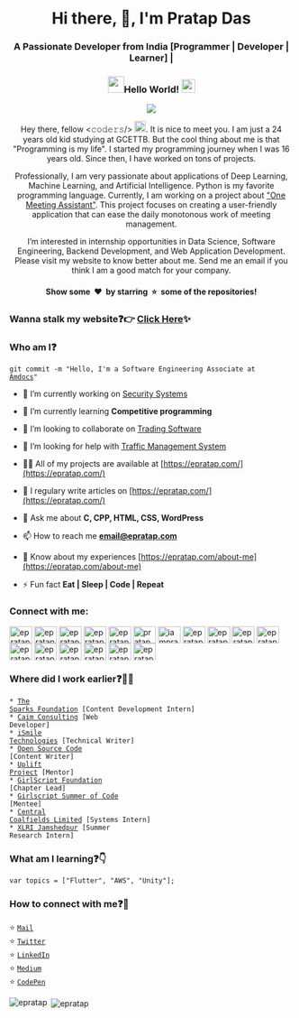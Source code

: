 <h1 align="center">Hi there, 👋, I'm Pratap Das</h1>
<h3 align="center">A Passionate Developer from India [Programmer | Developer | Learner] |</h3>

### <p align = "center"> <img src="https://github.com/epratap/epratap/blob/main/Hi.gif" width="29px">Hello World!&nbsp;<img src="https://github.com/epratap/epratap/blob/main/Earth.gif" width="24px"></p>

<p align = "center"><img src="https://github.com/epratap/epratap/blob/main/code.gif"/></p>


<p align="center">Hey there, fellow <𝚌𝚘𝚍𝚎𝚛𝚜/> <img src="https://github.com/epratap/epratap/blob/main/Hi.gif" width="20px">. It is nice to meet you. I am just a 24 years old kid studying at GCETTB. But the cool thing about me is that "Programming is my life". I started my programming journey when I was 16 years old. Since then, I have worked on tons of projects.</a>

<p align="center">Professionally, I am very passionate about applications of Deep Learning, Machine Learning, and Artificial Intelligence. Python is my favorite programming language. Currently, I am working on a project about <a href = "https://github.com/epratap/">"One Meeting Assistant"</a>. This project focuses on creating a user-friendly application that can ease the daily monotonous work of meeting management.</p>

<p align="center">I’m interested in internship opportunities in Data Science, Software Engineering, Backend Development, and Web Application Development. Please visit my website to know better about me. Send me an email if you think I am a good match for your company. <br>
  
<h4 align="center">Show some &nbsp;❤️&nbsp; by starring  &nbsp;⭐&nbsp; some of the repositories!</h4>
</p>

### Wanna stalk my website:question::point_right: [Click Here](https://chandrikadeb7.github.io/):sparkles:

### Who am I:question: 
<code>git commit -m "Hello, I'm a Software Engineering Associate at [Amdocs](https://www.amdocs.com/)"</code>

- 🔭 I’m currently working on [Security Systems](#)

- 🌱 I’m currently learning **Competitive programming**

- 👯 I’m looking to collaborate on [Trading Software](#)

- 🤝 I’m looking for help with [Traffic Management System](#)

- 👨‍💻 All of my projects are available at [https://epratap.com/](https://epratap.com/)

- 📝 I regulary write articles on [https://epratap.com/](https://epratap.com/)

- 💬 Ask me about **C, CPP, HTML, CSS, WordPress**

- 📫 How to reach me **email@epratap.com**

- 📄 Know about my experiences [https://epratap.com/about-me](https://epratap.com/about-me)

- ⚡ Fun fact **Eat | Sleep | Code | Repeat**

<h3 align="left">Connect with me:</h3>
<p align="left">
<a href="https://codepen.io/epratap" target="blank"><img align="center" src="https://cdn.jsdelivr.net/npm/simple-icons@3.0.1/icons/codepen.svg" alt="epratap" height="30" width="40" /></a>
<a href="https://dev.to/epratap" target="blank"><img align="center" src="https://cdn.jsdelivr.net/npm/simple-icons@3.0.1/icons/dev-dot-to.svg" alt="epratap" height="30" width="40" /></a>
<a href="https://twitter.com/epratapdas" target="blank"><img align="center" src="https://cdn.jsdelivr.net/npm/simple-icons@3.0.1/icons/twitter.svg" alt="epratapdas" height="30" width="40" /></a>
<a href="https://linkedin.com/in/epratap" target="blank"><img align="center" src="https://cdn.jsdelivr.net/npm/simple-icons@3.0.1/icons/linkedin.svg" alt="epratap" height="30" width="40" /></a>
<a href="https://stackoverflow.com/users/epratap" target="blank"><img align="center" src="https://cdn.jsdelivr.net/npm/simple-icons@3.0.1/icons/stackoverflow.svg" alt="epratap" height="30" width="40" /></a>
<a href="https://codesandbox.com/pratap das" target="blank"><img align="center" src="https://cdn.jsdelivr.net/npm/simple-icons@3.0.1/icons/codesandbox.svg" alt="pratap das" height="30" width="40" /></a>
<a href="https://fb.com/iampratapdas" target="blank"><img align="center" src="https://cdn.jsdelivr.net/npm/simple-icons@3.0.1/icons/facebook.svg" alt="iampratapdas" height="30" width="40" /></a>
<a href="https://instagram.com/epratapdas" target="blank"><img align="center" src="https://cdn.jsdelivr.net/npm/simple-icons@3.0.1/icons/instagram.svg" alt="epratapdas" height="30" width="40" /></a>
<a href="https://dribbble.com/epratap" target="blank"><img align="center" src="https://cdn.jsdelivr.net/npm/simple-icons@3.0.1/icons/dribbble.svg" alt="epratap" height="30" width="40" /></a>
<a href="https://www.behance.net/epratap" target="blank"><img align="center" src="https://cdn.jsdelivr.net/npm/simple-icons@3.0.1/icons/behance.svg" alt="epratap" height="30" width="40" /></a>
<a href="https://www.codechef.com/users/epratap" target="blank"><img align="center" src="https://cdn.jsdelivr.net/npm/simple-icons@3.1.0/icons/codechef.svg" alt="epratap" height="30" width="40" /></a>
<a href="https://www.hackerrank.com/epratap" target="blank"><img align="center" src="https://cdn.jsdelivr.net/npm/simple-icons@3.0.1/icons/hackerrank.svg" alt="epratap" height="30" width="40" /></a>
<a href="https://codeforces.com/profile/epratap" target="blank"><img align="center" src="https://cdn.jsdelivr.net/npm/simple-icons@3.0.1/icons/codeforces.svg" alt="epratap" height="30" width="40" /></a>
<a href="https://www.leetcode.com/epratap" target="blank"><img align="center" src="https://cdn.jsdelivr.net/npm/simple-icons@3.0.1/icons/leetcode.svg" alt="epratap" height="30" width="40" /></a>
<a href="https://www.hackerearth.com/epratap" target="blank"><img align="center" src="https://cdn.jsdelivr.net/npm/simple-icons@3.0.1/icons/hackerearth.svg" alt="epratap" height="30" width="40" /></a>
<a href="https://auth.geeksforgeeks.org/user/epratap" target="blank"><img align="center" src="https://cdn.jsdelivr.net/npm/simple-icons@3.0.1/icons/geeksforgeeks.svg" alt="epratap" height="30" width="40" /></a>
<a href="https://www.topcoder.com/members/epratap" target="blank"><img align="center" src="https://cdn.jsdelivr.net/npm/simple-icons@3.0.1/icons/topcoder.svg" alt="epratap" height="30" width="40" /></a>
</p>

### Where did I work earlier:question::woman_technologist:
<code>* [The Sparks Foundation](https://www.thesparksfoundationsingapore.org/) [Content Development Intern]</code>    
<code>* [Caim Consulting](https://caimconsulting.in/) [Web Developer]</code>    
<code>* [iSmile Technologies](https://www.ismiletechnologies.com/) [Technical Writer]</code>  
<code>* [Open Source Code](https://opensourcecode.tech/) [Content Writer]</code>      
<code>* [Uplift Project](https://www.girlscript.tech/programs/uplift/index.html) [Mentor]</code>    
<code>* [GirlScript Foundation](https://www.girlscript.tech/) [Chapter Lead]</code>     
<code>* [Girlscript Summer of Code](https://www.gssoc.tech/) [Mentee]</code>           
<code>* [Central Coalfields Limited](http://www.centralcoalfields.in/ind/) [Systems Intern]</code>      
<code>* [XLRI Jamshedpur](https://www.xlri.ac.in/) [Summer Research Intern]</code>

### What am I learning:question::point_down:	
<code>var topics = ["Flutter", "AWS", "Unity"];</code>

### How to connect with me:question::email:
:star: <code>[Mail](mailto:chandrikadeb7@gmail.com)</code>    
:star: <code>[Twitter](https://twitter.com/chandrikadeb7)</code>  
:star: <code>[LinkedIn](https://www.linkedin.com/in/chandrika-deb/)</code>  
:star: <code>[Medium](https://medium.com/@chandrikadeb7)</code>  
:star: <code>[CodePen](https://codepen.io/chandrikadeb7)</code>

<p><img align="left" src="https://github-readme-stats.vercel.app/api/top-langs?username=epratap&show_icons=true&locale=en&layout=compact" alt="epratap" /></p>

<p>&nbsp;<img align="center" src="https://github-readme-stats.vercel.app/api?username=epratap&show_icons=true&locale=en" alt="epratap" /></p>
